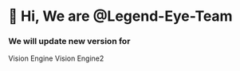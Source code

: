 <h1>👋 Hi, We are @Legend-Eye-Team </h1>
<h3>We will update new version for</h3>
<p>Vision Engine
Vision Engine2</p>
<!---
Legend-Eye-Team/Legend-Eye-Team is a ✨ special ✨ repository because its `README.md` (this file) appears on your GitHub profile.
You can click the Preview link to take a look at your changes.
--->
